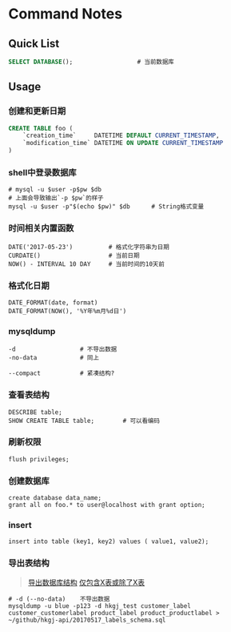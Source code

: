 Command Notes
=============

Quick List
----------

``` sql
SELECT DATABASE();                  # 当前数据库
```

Usage
-----

### 创建和更新日期

``` sql
CREATE TABLE foo (
    `creation_time`     DATETIME DEFAULT CURRENT_TIMESTAMP,
    `modification_time` DATETIME ON UPDATE CURRENT_TIMESTAMP
)
```

### shell中登录数据库

``` shell
# mysql -u $user -p$pw $db
# 上面会导致输出`-p $pw`的样子
mysql -u $user -p"$(echo $pw)" $db      # String格式变量
```

### 时间相关内置函数

    DATE('2017-05-23')          # 格式化字符串为日期
    CURDATE()                   # 当前日期
    NOW() - INTERVAL 10 DAY     # 当前时间的10天前

### 格式化日期

    DATE_FORMAT(date, format)
    DATE_FORMAT(NOW(), '%Y年%m月%d日')

### mysqldump

    -d                  # 不导出数据
    -no-data            # 同上

    --compact           # 紧凑结构?

### 查看表结构

    DESCRIBE table;
    SHOW CREATE TABLE table;        # 可以看编码

### 刷新权限

    flush privileges;

### 创建数据库

    create database data_name;
    grant all on foo.* to user@localhost with grant option;

### insert

    insert into table (key1, key2) values ( value1, value2);

### 导出表结构

> [导出数据库结构](http://stackoverflow.com/a/6175506/4757521)
> [仅包含X表或除了X表](https://dba.stackexchange.com/a/9309)

    # -d (--no-data)    不导出数据
    mysqldump -u blue -p123 -d hkgj_test customer_label customer_customerlabel product_label product_productlabel > ~/github/hkgj-api/20170517_labels_schema.sql
